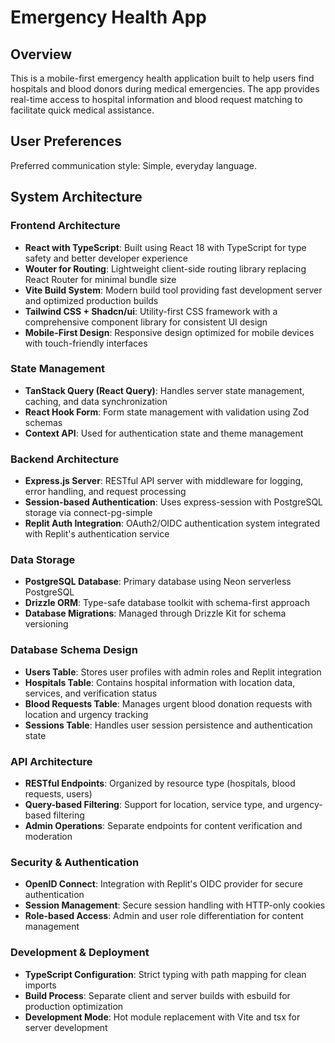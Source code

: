 # Emergency Health App

## Overview

This is a mobile-first emergency health application built to help users find hospitals and blood donors during medical emergencies. The app provides real-time access to hospital information and blood request matching to facilitate quick medical assistance.

## User Preferences

Preferred communication style: Simple, everyday language.

## System Architecture

### Frontend Architecture
- **React with TypeScript**: Built using React 18 with TypeScript for type safety and better developer experience
- **Wouter for Routing**: Lightweight client-side routing library replacing React Router for minimal bundle size
- **Vite Build System**: Modern build tool providing fast development server and optimized production builds
- **Tailwind CSS + Shadcn/ui**: Utility-first CSS framework with a comprehensive component library for consistent UI design
- **Mobile-First Design**: Responsive design optimized for mobile devices with touch-friendly interfaces

### State Management
- **TanStack Query (React Query)**: Handles server state management, caching, and data synchronization
- **React Hook Form**: Form state management with validation using Zod schemas
- **Context API**: Used for authentication state and theme management

### Backend Architecture
- **Express.js Server**: RESTful API server with middleware for logging, error handling, and request processing
- **Session-based Authentication**: Uses express-session with PostgreSQL storage via connect-pg-simple
- **Replit Auth Integration**: OAuth2/OIDC authentication system integrated with Replit's authentication service

### Data Storage
- **PostgreSQL Database**: Primary database using Neon serverless PostgreSQL
- **Drizzle ORM**: Type-safe database toolkit with schema-first approach
- **Database Migrations**: Managed through Drizzle Kit for schema versioning

### Database Schema Design
- **Users Table**: Stores user profiles with admin roles and Replit integration
- **Hospitals Table**: Contains hospital information with location data, services, and verification status
- **Blood Requests Table**: Manages urgent blood donation requests with location and urgency tracking
- **Sessions Table**: Handles user session persistence and authentication state

### API Architecture
- **RESTful Endpoints**: Organized by resource type (hospitals, blood requests, users)
- **Query-based Filtering**: Support for location, service type, and urgency-based filtering
- **Admin Operations**: Separate endpoints for content verification and moderation

### Security & Authentication
- **OpenID Connect**: Integration with Replit's OIDC provider for secure authentication
- **Session Management**: Secure session handling with HTTP-only cookies
- **Role-based Access**: Admin and user role differentiation for content management

### Development & Deployment
- **TypeScript Configuration**: Strict typing with path mapping for clean imports
- **Build Process**: Separate client and server builds with esbuild for production optimization
- **Development Mode**: Hot module replacement with Vite and tsx for server development